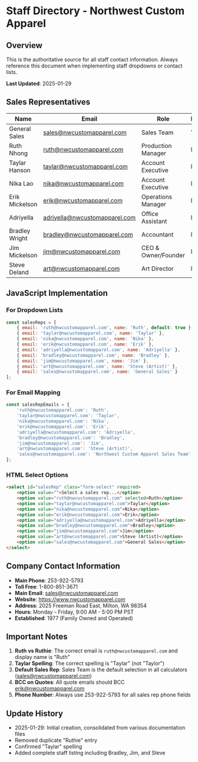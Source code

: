 # Staff Directory - Northwest Custom Apparel

## Overview
This is the authoritative source for all staff contact information. Always reference this document when implementing staff dropdowns or contact lists.

**Last Updated**: 2025-01-29

## Sales Representatives

| Name | Email | Role | Default |
|------|-------|------|---------|
| General Sales | sales@nwcustomapparel.com | Sales Team | Yes |
| Ruth Nhong | ruth@nwcustomapparel.com | Production Manager | No |
| Taylar Hanson | taylar@nwcustomapparel.com | Account Executive | No |
| Nika Lao | nika@nwcustomapparel.com | Account Executive | No |
| Erik Mickelson | erik@nwcustomapparel.com | Operations Manager | No |
| Adriyella | adriyella@nwcustomapparel.com | Office Assistant | No |
| Bradley Wright | bradley@nwcustomapparel.com | Accountant | No |
| Jim Mickelson | jim@nwcustomapparel.com | CEO & Owner/Founder | No |
| Steve Deland | art@nwcustomapparel.com | Art Director | No |

## JavaScript Implementation

### For Dropdown Lists
```javascript
const salesReps = [
    { email: 'ruth@nwcustomapparel.com', name: 'Ruth', default: true },
    { email: 'taylar@nwcustomapparel.com', name: 'Taylar' },
    { email: 'nika@nwcustomapparel.com', name: 'Nika' },
    { email: 'erik@nwcustomapparel.com', name: 'Erik' },
    { email: 'adriyella@nwcustomapparel.com', name: 'Adriyella' },
    { email: 'bradley@nwcustomapparel.com', name: 'Bradley' },
    { email: 'jim@nwcustomapparel.com', name: 'Jim' },
    { email: 'art@nwcustomapparel.com', name: 'Steve (Artist)' },
    { email: 'sales@nwcustomapparel.com', name: 'General Sales' }
];
```

### For Email Mapping
```javascript
const salesRepEmails = {
    'ruth@nwcustomapparel.com': 'Ruth',
    'taylar@nwcustomapparel.com': 'Taylar',
    'nika@nwcustomapparel.com': 'Nika',
    'erik@nwcustomapparel.com': 'Erik',
    'adriyella@nwcustomapparel.com': 'Adriyella',
    'bradley@nwcustomapparel.com': 'Bradley',
    'jim@nwcustomapparel.com': 'Jim',
    'art@nwcustomapparel.com': 'Steve (Artist)',
    'sales@nwcustomapparel.com': 'Northwest Custom Apparel Sales Team'
};
```

### HTML Select Options
```html
<select id="salesRep" class="form-select" required>
    <option value="">Select a sales rep...</option>
    <option value="ruth@nwcustomapparel.com" selected>Ruth</option>
    <option value="taylar@nwcustomapparel.com">Taylar</option>
    <option value="nika@nwcustomapparel.com">Nika</option>
    <option value="erik@nwcustomapparel.com">Erik</option>
    <option value="adriyella@nwcustomapparel.com">Adriyella</option>
    <option value="bradley@nwcustomapparel.com">Bradley</option>
    <option value="jim@nwcustomapparel.com">Jim</option>
    <option value="art@nwcustomapparel.com">Steve (Artist)</option>
    <option value="sales@nwcustomapparel.com">General Sales</option>
</select>
```

## Company Contact Information

- **Main Phone**: 253-922-5793
- **Toll Free**: 1-800-851-3671
- **Main Email**: sales@nwcustomapparel.com
- **Website**: https://www.nwcustomapparel.com
- **Address**: 2025 Freeman Road East, Milton, WA 98354
- **Hours**: Monday - Friday, 9:00 AM - 5:00 PM PST
- **Established**: 1977 (Family Owned and Operated)

## Important Notes

1. **Ruth vs Ruthie**: The correct email is `ruth@nwcustomapparel.com` and display name is "Ruth"
2. **Taylar Spelling**: The correct spelling is "Taylar" (not "Taylor")
3. **Default Sales Rep**: Sales Team is the default selection in all calculators (sales@nwcustomapparel.com)
4. **BCC on Quotes**: All quote emails should BCC erik@nwcustomapparel.com
5. **Phone Number**: Always use 253-922-5793 for all sales rep phone fields

## Update History

- 2025-01-29: Initial creation, consolidated from various documentation files
- Removed duplicate "Ruthie" entry
- Confirmed "Taylar" spelling
- Added complete staff listing including Bradley, Jim, and Steve